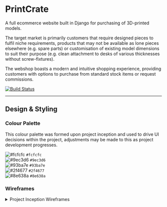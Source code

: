# PrintCrate

A full ecommerce website built in Django for purchasing of 3D-printed models.  

The target market is primarily customers that require designed pieces to fulfil niche requirements, products that may not be available as lone pieces elsewhere (e.g. spare parts) or customisation of existing model dimensions to suit their purpose (e.g. clean attachment to desks of various thicknesses without screw-fixtures).  

The webshop boasts a modern and intuitive shopping experience, providing customers with options to purchase from standard stock items or request commissions.  

[![Build Status](https://travis-ci.org/ElliotRedhead/PrintCrate.svg?branch=master)](https://travis-ci.org/ElliotRedhead/PrintCrate)

---
## Design & Styling
### Colour Palette
This colour palette was formed upon project inception and used to drive UI decisions within the project, adjustments may be made to this as project development progresses.  

![#fcfcfc](https://placehold.it/15/fcfcfc/000000?text=+) `#fcfcfc`  
![#9ec3d6](https://placehold.it/15/9ec3d6/000000?text=+) `#9ec3d6`  
![#93ba7e](https://placehold.it/15/93ba7e/000000?text=+) `#93ba7e`  
![#2f4677](https://placehold.it/15/2f4677/000000?text=+) `#2f4677`  
![#8e638a](https://placehold.it/15/8e638a/000000?text=+) `#8e638a`  

### Wireframes

<details>
<summary> Project Inception Wireframes </summary>

Project inception wireframes were created to provide guidance from the initial planning stages with a mobile-first development perspective and were used as the starting point for page layouts.  

### Homepage
- [Mobile Homepage](https://ibb.co/q9pXzwK)   
- [Desktop Homepage](https://ibb.co/zHJMBRM)

### Products
- [Mobile Products Page](https://ibb.co/Pr6k4Vv)
</details>